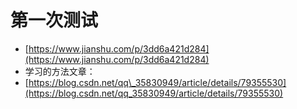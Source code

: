 # 第一次测试

* [https://www.jianshu.com/p/3dd6a421d284](https://www.jianshu.com/p/3dd6a421d284)
* 学习的方法文章：
* [https://blog.csdn.net/qq\_35830949/article/details/79355530](https://blog.csdn.net/qq_35830949/article/details/79355530)

